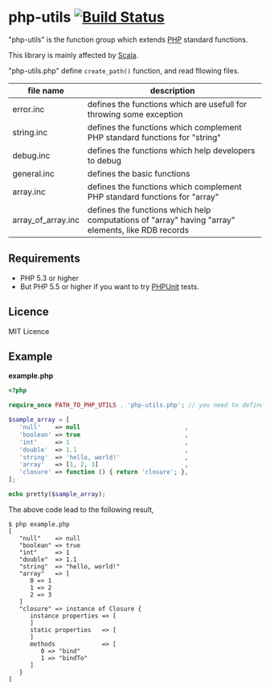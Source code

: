 # php-utils [![Build Status](https://travis-ci.org/ttokutake/php-utils.svg?branch=master)](https://travis-ci.org/ttokutake/php-utils)

"php-utils" is the function group which extends [PHP](http://php.net/) standard functions.

This library is mainly affected by [Scala](http://www.scala-lang.org/).

"php-utils.php" define `create_path()` function, and read fllowing files.

| file name          | description                                                                                        |
|--------------------|----------------------------------------------------------------------------------------------------|
| error.inc          | defines the functions which are usefull for throwing some exception                                |
| string.inc         | defines the functions which complement PHP standard functions for "string"                         |
| debug.inc          | defines the functions which help developers to debug                                               |
| general.inc        | defines the basic functions                                                                        |
| array.inc          | defines the functions which complement PHP standard functions for "array"                          |
| array_of_array.inc | defines the functions which help computations of "array" having "array" elements, like RDB records |

## Requirements

- PHP 5.3 or higher
- But PHP 5.5 or higher if you want to try [PHPUnit](https://phpunit.de/) tests.

## Licence

MIT Licence

## Example
**example.php**

```php
<?php

require_once PATH_TO_PHP_UTILS . 'php-utils.php'; // you need to define PATH_TO_PHP_UTILS

$sample_array = [
   'null'    => null                             ,
   'boolean' => true                             ,
   'int'     => 1                                ,
   'double'  => 1.1                              ,
   'string'  => 'hello, world!'                  ,
   'array'   => [1, 2, 3]                        ,
   'closure' => function () { return 'closure'; },
];

echo pretty($sample_array);
```
The above code lead to the following result,
```
$ php example.php
[
   "null"    => null
   "boolean" => true
   "int"     => 1
   "double"  => 1.1
   "string"  => "hello, world!"
   "array"   => [
      0 => 1
      1 => 2
      2 => 3
   ]
   "closure" => instance of Closure {
      instance properties => [
      ]
      static properties   => [
      ]
      methods             => [
         0 => "bind"
         1 => "bindTo"
      ]
   }
]
```

